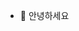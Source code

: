 - 👋 안녕하세요




<!---
CastleRain/CastleRain is a ✨ special ✨ repository because its `README.md` (this file) appears on your GitHub profile.
You can click the Preview link to take a look at your changes.
--->
